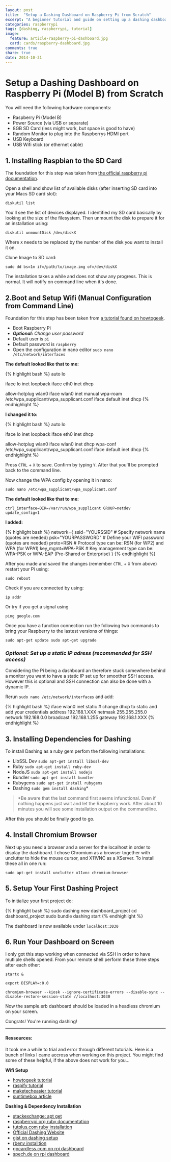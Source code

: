 ```yaml
---
layout: post
title:  "Setup a Dashing Dashboard on Raspberry Pi from Scratch"
excerpt: "A beginner tutorial and guide on setting up a dashing dashboard on a raspberry pi, starting completly from scratch."
categories: raspberrypi
tags: [dashing, raspberrypi, tutorial]
image:
  feature: article-raspberry-pi-dashboard.jpg
  card: cards/raspberry-dashboard.jpg
comments: true
share: true
date: 2014-10-31
---
```


# Setup a Dashing Dashboard on Raspberry Pi (Model B) from Scratch

You will need the following hardware components:

 * Raspberry Pi (Model B)
 * Power Source (via USB or separate)
 * 8GB SD Card (less might work, but space is good to have)
 * Random Monitor to plug into the Raspberrys HDMI port
 * USB Keyboard
 * USB Wifi stick (or ethernet cable)

## 1. Installing Raspbian to the SD Card

The foundation for this step was taken from [the official raspberry pi documentation](//www.raspberrypi.org/documentation/installation/installing-images/mac.md).

Open a shell and show list of available disks (after inserting SD card into your Macs SD card slot):

`diskutil list`

You'll see the list of devices displayed. I identified my SD card basically by looking at the size of the filesystem.
Then unmount the disk to prepare it for an installation using:

`diskutil unmountDisk /dev/diskX`

Where `X` needs to be replaced by the number of the disk you want to install it on.

Clone Image to SD card:

`sudo dd bs=1m if=/path/to/image.img of=/dev/diskX`

The installation takes a while and does not show any progress. This is normal. It will notify on command line when it's done.


## 2.Boot and Setup Wifi (Manual Configuration from Command Line)

Foundation for this step has been taken from [a tutorial found on howtogeek](//www.howtogeek.com/167425/how-to-setup-wi-fi-on-your-raspberry-pi-via-the-command-line/).

 * Boot Raspberry Pi
 * ***Optional:** Change user password*
 * Default user is `pi`
 * Default password is `raspberry`
 * Open the configuration in nano editor
 `sudo nano /etc/network/interfaces`

**The default looked like that to me:**

{% highlight bash %}
auto lo

iface lo inet loopback
iface eth0 inet dhcp

allow-hotplug wlan0
iface wlan0 inet manual
wpa-roam /etc/wpa_supplicant/wpa_supplicant.conf
iface default inet dhcp
{% endhighlight %}

**I changed it to:**

{% highlight bash %}
auto lo

iface lo inet loopback
iface eth0 inet dhcp

allow-hotplug wlan0
iface wlan0 inet dhcp
wpa-conf /etc/wpa_supplicant/wpa_supplicant.conf
iface default inet dhcp
{% endhighlight %}

Press `CTRL` + `X` to save. Confirm by typing `Y`. After that you'll be prompted back to the command line.

Now change the WPA config by opening it in nano:

`sudo nano /etc/wpa_supplicant/wpa_supplicant.conf`

**The default looked like that to me:**

`
ctrl_interface=DIR=/var/run/wpa_supplicant GROUP=netdev
update_config=1
`

**I added:**

{% highlight bash %}
network={
ssid="YOURSSID"     # Specify network name (quotes are needed)
psk="YOURPASSWORD"  # Define your WIFI password (quotes are needed)
proto=RSN           # Protocol type can be: RSN (for WP2) and WPA (for WPA1)
key_mgmt=WPA-PSK    # Key management type can be: WPA-PSK or WPA-EAP (Pre-Shared or Enterprise)
}
{% endhighlight %}

After you made and saved the changes (remember `CTRL` + `X` from above) restart your Pi using:

`sudo reboot`

Check if you are connected by using:

`ip addr`

Or try if you get a signal using

`ping google.com`

Once you have a function connection run the following two commands to bring your Raspberry to the lastest versions of things:

`
sudo apt-get update
sudo apt-get upgrade
`


### *Optional: Set up a static IP adress (recommended for SSH access)*

Considering the Pi being a dashboard an therefore stuck somewhere behind a monitor you want to have a static IP set up for smoother SSH access. However this is optional and SSH connection can also be done with a dynamic IP.

Rerun  `sudo nano /etc/network/interfaces` and add:

{% highlight bash %}
iface wlan0 inet static # change dhcp to static and add your credentials
address 192.168.1.XXX
netmask 255.255.255.0  
network 192.168.0.0
broadcast 192.168.1.255
gateway 192.168.1.XXX
{% endhighlight %}

## 3. Installing Dependencies for Dashing

To install Dashing as a ruby gem perfom the following installations:

* LibSSL Dev `sudo apt-get install libssl-dev`
* Ruby `sudo apt-get install ruby-dev`
* NodeJS `sudo apt-get install nodejs`
* Bundler `sudo apt-get install bundler`
* Rubygems `sudo apt-get install rubygems`
* Dashing `sudo gem install dashing`*

> *Be aware that the last command first seems infunctional. Even if nothing happens just wait and let the Raspberry work. After about 10 minutes you will see some installation output on the commandline.


After this you should be finally good to go.



## 4. Install Chromium Browser

Next up you need a browser and a server for the localhost in order to display the dashboard. I chose Chromium as a browser together with unclutter to hide the mouse cursor, and X11VNC as a XServer. To install these all in one run:

`sudo apt-get install unclutter x11vnc chromium-browser`


## 5. Setup Your First Dashing Project

To initialize your first project do:

{% highlight bash %}
sudo dashing new dashboard_project
cd dashboard_project
sudo bundle
dashing start
{% endhighlight %}

The dashboard is now available under `localhost:3030`


## 6. Run Your Dashboard on Screen

I only got this step working when connected via SSH in order to have mutliple shells opened. From your remote shell perform these three steps after each other:

`startx &`

`export DISPLAY=:0.0`

`chromium-browser --kiosk --ignore-certificate-errors --disable-sync
--disable-restore-session-state //localhost:3030`

Now the sample.erb dashboard should be loaded in a headless chromium on your screen.

Congrats! You're running dashing!


---


#### Ressources:

It took me a while to trial and error through different tutorials. Here is a bunch of links I came accross when working on this project. You might find some of these helpful, if the above does not work for you...

**Wifi Setup**

* [howtogeek tutorial](//www.howtogeek.com/167425/how-to-setup-wi-fi-on-your-raspberry-pi-via-the-command-line/)
* [raspify tutorial](//www.raspyfi.com/wi-fi-on-raspberry-pi-a-simple-guide/)
* [maketecheasier tutorial](//www.maketecheasier.com/setup-wifi-on-raspberry-pi/)
* [suntimebox article](//www.suntimebox.com/raspberry-pi-tutorial-course/week-3/day2-1-wireless-network-setup/)

**Dashing & Dependency Installation**

 * [stackexchange: apt get](//raspberrypi.stackexchange.com/questions/9307/apt-get-installation-doesnt-work-on-raspberry-pi)
 * [raspberrypi.org ruby documentation](//www.raspberrypi.org/documentation/linux/software/ruby.md)
 * [tutplus.com ruby installation](//computers.tutsplus.com/tutorials/how-to-install-ruby-on-rails-on-raspberry-pi--cms-21421)
 * [Official Dashing Website](//dashing.io/)
 * [gist on dashing setup ](https://gist.github.com/stonehippo/5896381)
 * [rbenv installtion](https://github.com/sstephenson/rbenv)
 * [gocardless.com on rpi dashboard](https://gocardless.com/blog/raspberry-pi-metric-dashboards/)
 * [spech.de on rpi dashboard](//www.spech.de/blog/article/dashboard)
